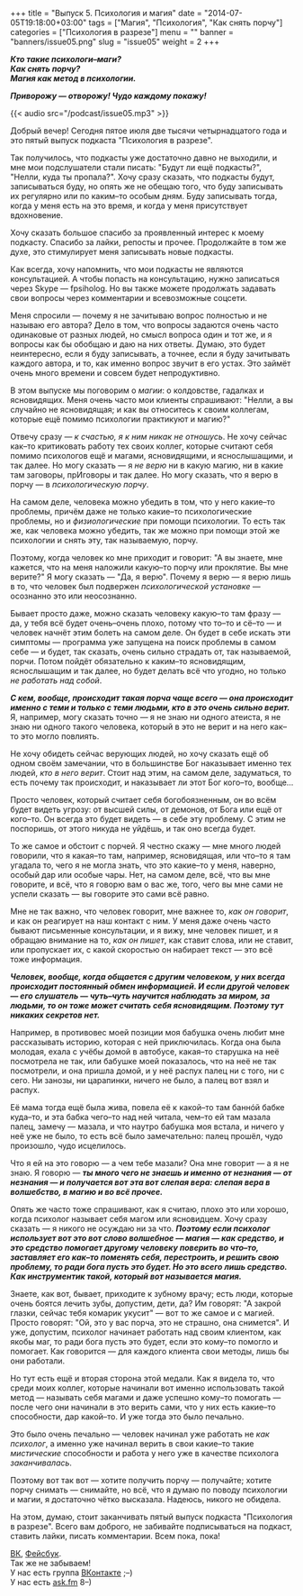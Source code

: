 +++
title = "Выпуск 5. Психология и магия"
date = "2014-07-05T19:18:00+03:00"
tags = ["Магия", "Психология", "Как снять порчу"]
categories = ["Психология в разрезе"]
menu = ""
banner = "banners/issue05.png"
slug = "issue05"
weight = 2
+++

***Кто такие психологи–маги?***<br>
***Как снять порчу?***<br>
***Магия как метод в психологии.***

***Приворожу — отворожу! Чудо каждому покажу!***

{{< audio src="/podcast/issue05.mp3" >}}

Добрый вечер! Сегодня пятое июля две тысячи четырнадцатого года и это пятый выпуск подкаста "Психология в разрезе".

Так получилось, что подкасты уже достаточно давно не выходили, и мне мои подслушатели стали писать: "Будут ли ещё подкасты?", "Нелли, куда ты пропала?". Хочу сразу сказать, что подкасты будут, записываться буду, но опять же не обещаю того, что буду записывать их регулярно или по каким–то особым дням. Буду записывать тогда, когда у меня есть на это время, и когда у меня присутствует вдохновение.

Хочу сказать большое спасибо за проявленный интерес к моему подкасту. Спасибо за лайки, репосты и прочее. Продолжайте в том же духе, это стимулирует меня записывать новые подкасты.
<!--more-->

Как всегда, хочу напомнить, что мои подкасты не являются консультацией. А чтобы попасть на консультацию, нужно записаться через Skype — fpsiholog. Но вы также можете продолжать задавать свои вопросы через комментарии и всевозможные соцсети.

Меня спросили — почему я не зачитываю вопрос полностью и не называю его автора? Дело в том, что вопросы задаются очень часто одинаковые от разных людей, но смысл вопроса один и тот же, и я вопросы как бы обобщаю и даю на них ответы. Думаю, это будет неинтересно, если я буду записывать, а точнее, если я буду зачитывать каждого автора, и то, как именно вопрос звучит в его устах. Это займёт очень много времени и совсем будет непродуктивно.

В этом выпуске мы поговорим о *магии*: о колдовстве, гадалках и ясновидящих. Меня очень часто мои клиенты спрашивают: "Нелли, а вы случайно не ясновидящая; и как вы относитесь к своим коллегам, которые ещё помимо психологии практикуют и магию?"

Отвечу сразу — *к счастью, я к ним никак не отношусь*. Не хочу сейчас как–то критиковать работу тех своих коллег, которые считают себя помимо психологов ещё и магами, ясновидящими, и яснослышащими, и так далее. Но могу сказать —  я *не верю* ни в какую магию, ни в какие там заговоры, прИговоры и так далее. Но могу сказать, что я верю в порчу — в *психологическую порчу*. 

На самом деле, человека можно убедить в том, что у него какие–то проблемы, причём даже не только какие–то психологические проблемы, но и *физиологические* при помощи психологии. То есть так же, как человека можно убедить, так же можно при помощи этой же психологии и снять эту, так называемую, порчу.

Поэтому, когда человек ко мне приходит и говорит: "А вы знаете, мне кажется, что на меня наложили какую–то порчу или проклятие. Вы мне верите?" Я могу сказать — "Да, я верю". Почему я верю — я верю лишь в то, что человек был подвержен *психологической установке* — осознанно это или неосознанно.

Бывает просто даже, можно сказать человеку какую–то там фразу — да, у тебя всё будет очень–очень плохо, потому что то–то и сё–то — и человек начнёт этим болеть на самом деле. Он будет в себе искать эти симптомы — программа уже запущена на поиск проблемы в самом себе — и будет, так сказать, очень сильно страдать от, так называемой, порчи. Потом пойдёт обязательно к каким–то ясновидящим, яснослышащим и так далее, но будет делать всё что угодно, но только *не работать над собой*.

***С кем, вообще, происходит такая порча чаще всего — она происходит именно с теми и только с теми людьми, кто в это очень сильно верит.*** Я, например, могу сказать точно — я не знаю ни одного атеиста, я не знаю ни одного такого человека, который в это не верит и на него как–то это могло повлиять.

Не хочу обидеть сейчас верующих людей, но хочу сказать ещё об одном своём замечании, что в большинстве Бог наказывает именно тех людей, *кто в него верит*. Стоит над этим, на самом деле, задуматься, то есть почему так происходит, и наказывает ли этот Бог кого–то, вообще…

Просто человек, который считает себя богобоязненным, он во всём будет видеть угрозу: от высшей силы, от демонов, от Бога или ещё от кого–то. Он всегда это будет видеть — в себе эту проблему. С этим не поспоришь, от этого никуда не уйдёшь, и так оно всегда будет.

То же самое и обстоит с порчей. Я честно скажу — мне много людей говорили, что я какая–то там, например, ясновидящая, или что–то я там угадала то, чего я не могла знать, что это какие–то у меня, наверно, особый дар или особые чары. Нет, на самом деле, всё, что вы мне говорите, и всё, что я говорю вам о вас же, того, чего вы мне сами не успели сказать — вы говорите это сами всё равно.

Мне не так важно, что человек говорит, мне важнее то, *как он говорит*, и как он реагирует на наш контакт с ним. У меня даже очень часто бывают письменные консультации, и я вижу, мне человек пишет, и я обращаю внимание на то, *как он пишет*, как ставит слова, или не ставит, или пропускает их, с какой скоростью он набирает текст — это всё тоже информация.

***Человек, вообще, когда общается с другим человеком, у них всегда происходит постоянный обмен информацией. И если другой человек — его слушатель — чуть–чуть научится наблюдать за миром, за людьми, то он тоже может считать себя ясновидящим. Поэтому тут никаких секретов нет.***

Например, в противовес моей позиции моя бабушка очень любит мне рассказывать историю, которая с ней приключилась. Когда она была молодая, ехала с учёбы домой в автобусе, какая–то старушка на неё посмотрела не так, или бабушке моей показалось, что на неё не так посмотрели, и она пришла домой, и у неё распух палец ни с того, ни с сего. Ни занозы, ни царапинки, ничего не было, а палец вот взял и распух.

Её мама тогда ещё была жива, повела её к какой–то там баннóй бабке куда–то, и эта бабка чего–то над ней читала, чем–то ей там мазала палец, замечу — мазала, и что наутро бабушка моя встала, и ничего у неё уже не было, то есть всё было замечательно: палец прошёл, чудо произошло, чудо исцелилось.

Что я ей на это говорю — а чем тебе мазали? Она мне говорит — а я не знаю. Я говорю — ***ты много чего не знаешь и именно от незнания — от незнания — и получается вот эта вот слепая вера: слепая вера в волшебство, в магию и во всё прочее.***

Опять же часто тоже спрашивают, как я считаю, плохо это или хорошо, когда психолог называет себя магом или ясновидцем. Хочу сразу сказать — я никого не осуждаю ни за что. ***Поэтому если психолог использует вот это вот слово волшебное — магия — как средство, и это средство помогает другому человеку поверить во что–то, заставляет его как–то поменять себя, перестроить, и решить свою проблему, то ради бога пусть это будет. Но это всего лишь средство. Как инструментик такой, который вот называется магия.***

Знаете, как вот, бывает, приходите к зубному врачу; есть люди, которые очень боятся лечить зубы, допустим, дети, да? Им говорят: "А закрой глазки, сейчас тебя комарик укусит" — вот то же самое и с магией. Просто говорят: "Ой, это у вас порча, это не страшно, она снимется". И уже, допустим, психолог начинает работать над своим клиентом, как якобы маг, то ради бога пусть это будет, если это кому–то помогло и помогает. Как говорится — для каждого клиента свои методы, лишь бы они работали.

Но тут есть ещё и вторая сторона этой медали. Как я видела то, что среди моих коллег, которые начинали вот именно использовать такой метод — называть себя магами и даже успешно кому–то помогать — после чего они начинали в это верить сами, что у них есть какие–то способности, дар какой–то. И уже тогда это было печально.

Это было очень печально — человек начинал уже работать не *как психолог*, а именно уже начинал верить в свои какие–то такие *мистические* способности и работа у него уже в качестве психолога *заканчивалась*.

Поэтому вот так вот — хотите получить порчу — получайте; хотите порчу снимать — снимайте, но всё, что я думаю по поводу психологии и магии, я достаточно чётко высказала. Надеюсь, никого не обидела.

На этом, думаю, стоит заканчивать пятый выпуск подкаста "Психология в разрезе". Всего вам доброго, не забивайте подписываться на подкаст, ставить лайки, писать комментарии. Всем пока, пока!


<a href="https://vk.com/sunnybunnyf">ВК</a>, <a href="https://www.facebook.com/SunnyBunnyF">Фейсбук</a>.<br>
Так же не забываем!<br>
У нас есть группа <a href="https://vk.com/fpsiholog">ВКонтакте</a> ;–)<br>
У нас есть <a href="http://ask.fm/fpsiholog">ask.fm</a> 8–)